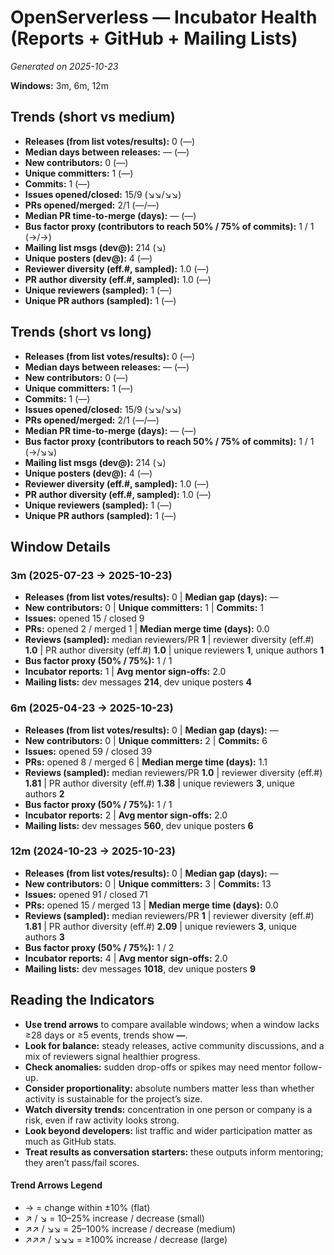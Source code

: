 # OpenServerless — Incubator Health (Reports + GitHub + Mailing Lists)
_Generated on 2025-10-23_

**Windows:** 3m, 6m, 12m

## Trends (short vs medium)

- **Releases (from list votes/results):** 0 (—)
- **Median days between releases:** — (—)
- **New contributors:** 0 (—)
- **Unique committers:** 1 (—)
- **Commits:** 1 (—)
- **Issues opened/closed:** 15/9 (↘↘/↘↘)
- **PRs opened/merged:** 2/1 (—/—)
- **Median PR time-to-merge (days):** — (—)
- **Bus factor proxy (contributors to reach 50% / 75% of commits):** 1 / 1 (→/→)
- **Mailing list msgs (dev@):** 214 (↘)
- **Unique posters (dev@):** 4 (—)
- **Reviewer diversity (eff.#, sampled):** 1.0 (—)
- **PR author diversity (eff.#, sampled):** 1.0 (—)
- **Unique reviewers (sampled):** 1 (—)
- **Unique PR authors (sampled):** 1 (—)

## Trends (short vs long)

- **Releases (from list votes/results):** 0 (—)
- **Median days between releases:** — (—)
- **New contributors:** 0 (—)
- **Unique committers:** 1 (—)
- **Commits:** 1 (—)
- **Issues opened/closed:** 15/9 (↘↘/↘↘)
- **PRs opened/merged:** 2/1 (—/—)
- **Median PR time-to-merge (days):** — (—)
- **Bus factor proxy (contributors to reach 50% / 75% of commits):** 1 / 1 (→/↘↘)
- **Mailing list msgs (dev@):** 214 (↘)
- **Unique posters (dev@):** 4 (—)
- **Reviewer diversity (eff.#, sampled):** 1.0 (—)
- **PR author diversity (eff.#, sampled):** 1.0 (—)
- **Unique reviewers (sampled):** 1 (—)
- **Unique PR authors (sampled):** 1 (—)

## Window Details
### 3m  (2025-07-23 → 2025-10-23)
- **Releases (from list votes/results):** 0  |  **Median gap (days):** —
- **New contributors:** 0  |  **Unique committers:** 1  |  **Commits:** 1
- **Issues:** opened 15 / closed 9
- **PRs:** opened 2 / merged 1  |  **Median merge time (days):** 0.0
- **Reviews (sampled):** median reviewers/PR **1**  |  reviewer diversity (eff.#) **1.0**  |  PR author diversity (eff.#) **1.0**  |  unique reviewers **1**, unique authors **1**
- **Bus factor proxy (50% / 75%):** 1 / 1
- **Incubator reports:** 1  |  **Avg mentor sign-offs:** 2.0
- **Mailing lists:** dev messages **214**, dev unique posters **4**

### 6m  (2025-04-23 → 2025-10-23)
- **Releases (from list votes/results):** 0  |  **Median gap (days):** —
- **New contributors:** 0  |  **Unique committers:** 2  |  **Commits:** 6
- **Issues:** opened 59 / closed 39
- **PRs:** opened 8 / merged 6  |  **Median merge time (days):** 1.1
- **Reviews (sampled):** median reviewers/PR **1.0**  |  reviewer diversity (eff.#) **1.81**  |  PR author diversity (eff.#) **1.38**  |  unique reviewers **3**, unique authors **2**
- **Bus factor proxy (50% / 75%):** 1 / 1
- **Incubator reports:** 2  |  **Avg mentor sign-offs:** 2.0
- **Mailing lists:** dev messages **560**, dev unique posters **6**

### 12m  (2024-10-23 → 2025-10-23)
- **Releases (from list votes/results):** 0  |  **Median gap (days):** —
- **New contributors:** 0  |  **Unique committers:** 3  |  **Commits:** 13
- **Issues:** opened 91 / closed 71
- **PRs:** opened 15 / merged 13  |  **Median merge time (days):** 0.0
- **Reviews (sampled):** median reviewers/PR **1**  |  reviewer diversity (eff.#) **1.81**  |  PR author diversity (eff.#) **2.09**  |  unique reviewers **3**, unique authors **3**
- **Bus factor proxy (50% / 75%):** 1 / 2
- **Incubator reports:** 4  |  **Avg mentor sign-offs:** 2.0
- **Mailing lists:** dev messages **1018**, dev unique posters **9**

## Reading the Indicators
- **Use trend arrows** to compare available windows; when a window lacks ≥28 days or ≥5 events, trends show **—**.
- **Look for balance:** steady releases, active community discussions, and a mix of reviewers signal healthier progress.
- **Check anomalies:** sudden drop-offs or spikes may need mentor follow-up.
- **Consider proportionality:** absolute numbers matter less than whether activity is sustainable for the project’s size.
- **Watch diversity trends:** concentration in one person or company is a risk, even if raw activity looks strong.
- **Look beyond developers:** list traffic and wider participation matter as much as GitHub stats.
- **Treat results as conversation starters:** these outputs inform mentoring; they aren’t pass/fail scores.

#### Trend Arrows Legend
- →  = change within ±10% (flat)
- ↗ / ↘ = 10–25% increase / decrease (small)
- ↗↗ / ↘↘ = 25–100% increase / decrease (medium)
- ↗↗↗ / ↘↘↘ = ≥100% increase / decrease (large)
